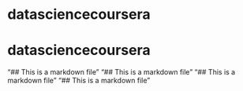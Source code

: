 # datasciencecoursera
# datasciencecoursera
“## This is a markdown file”
“## This is a markdown file”
“## This is a markdown file”
“## This is a markdown file”
